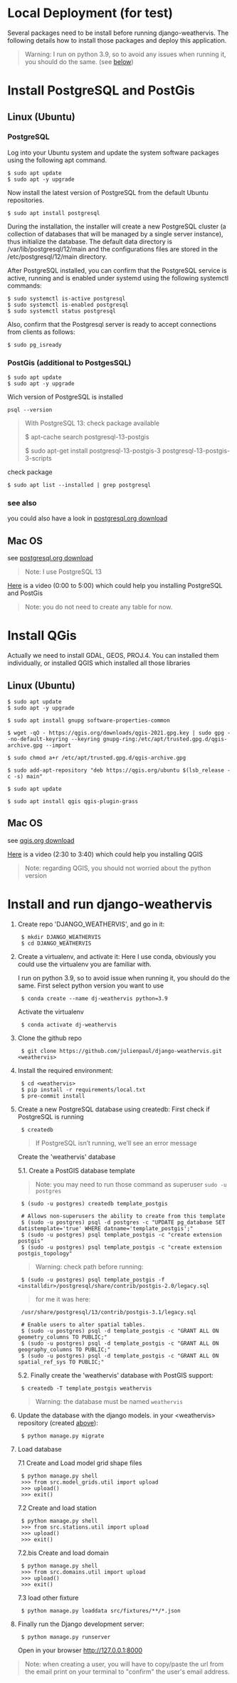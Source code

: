 
# Local Deployment (for test)

Several packages need to be install before running django-weathervis.
The following details how to install those packages and deploy this application.

> Warning: I run on python 3.9, so to avoid any issues when running it, you should do the same. (see [below](#py39))

# Install PostgreSQL and PostGis

## Linux (Ubuntu)

### PostgreSQL

Log into your Ubuntu system and update the system software packages using the following apt command.

    $ sudo apt update
    $ sudo apt -y upgrade

Now install the latest version of PostgreSQL from the default Ubuntu repositories.

    $ sudo apt install postgresql

During the installation, the installer will create a new PostgreSQL cluster (a collection of databases that will be managed by a single server instance), thus initialize the database. The default data directory is /var/lib/postgresql/12/main and the configurations files are stored in the /etc/postgresql/12/main directory.

After PostgreSQL installed, you can confirm that the PostgreSQL service is active, running and is enabled under systemd using the following systemctl commands:

    $ sudo systemctl is-active postgresql
    $ sudo systemctl is-enabled postgresql
    $ sudo systemctl status postgresql

Also, confirm that the Postgresql server is ready to accept connections from clients as follows:

    $ sudo pg_isready

### PostGis (additional to PostgesSQL)

    $ sudo apt update
    $ sudo apt -y upgrade

Wich version of PostgreSQL is installed

    psql --version

> With PostgreSQL 13:
> check package available
>
>    $ apt-cache search postgresql-13-postgis
>
>    $ sudo apt-get install postgresql-13-postgis-3 postgresql-13-postgis-3-scripts

check package

    $ sudo apt list --installed | grep postgresql

### see also
you could also have a look in [postgresql.org download](https://www.postgresql.org/download/)

## Mac OS

see [postgresql.org download](https://www.postgresql.org/download/macosx/)
> Note: I use PostgreSQL 13

[Here](https://realpython.com/lessons/set-up-postgresql-database/) is a video (0:00 to 5:00) which could help you installing PostgreSQL and PostGis
> Note: you do not need to create any table for now.


# Install QGis
Actually we need to install GDAL, GEOS, PROJ.4.
You can installed them individually, or installed QGIS which installed all those libraries

## Linux (Ubuntu)

    $ sudo apt update
    $ sudo apt -y upgrade

    $ sudo apt install gnupg software-properties-common

    $ wget -qO - https://qgis.org/downloads/qgis-2021.gpg.key | sudo gpg --no-default-keyring --keyring gnupg-ring:/etc/apt/trusted.gpg.d/qgis-archive.gpg --import

    $ sudo chmod a+r /etc/apt/trusted.gpg.d/qgis-archive.gpg

    $ sudo add-apt-repository "deb https://qgis.org/ubuntu $(lsb_release -c -s) main"

    $ sudo apt update

    $ sudo apt install qgis qgis-plugin-grass

## Mac OS

see [qgis.org download](https://qgis.org/en/site/forusers/download.html)

[Here](https://realpython.com/lessons/set-up-qgis/) is a video (2:30 to 3:40) which could help you installing QGIS
> Note: regarding QGIS, you should not worried about the python version

# Install and run django-weathervis

1. Create repo 'DJANGO_WEATHERVIS', and go in it:

        $ mkdir DJANGO_WEATHERVIS
        $ cd DJANGO_WEATHERVIS

2. <a name="py39"></a>Create a virtualenv, and activate it:
    Here I use conda, obviously you could use the virtualenv you are familiar with.

    I run on python 3.9, so to avoid issue when running it, you should do the same.
    First select python version you want to use

        $ conda create --name dj-weathervis python=3.9

    Activate the virtualenv

        $ conda activate dj-weathervis

3. <a name="git_dir"></a>Clone the github repo

        $ git clone https://github.com/julienpaul/django-weathervis.git <weathervis>

4. Install the required environment:

        $ cd <weathervis>
        $ pip install -r requirements/local.txt
        $ pre-commit install

5. Create a new PostgreSQL database using createdb:
    First check if PostgreSQL is running

        $ createdb
    > If PostgreSQL isn’t running, we’ll see an error message

    Create the 'weathervis' database

    5.1. Create a PostGIS database template

    > Note: you may need to run those command as superuser `sudo -u postgres`

        $ (sudo -u postgres) createdb template_postgis

        # Allows non-superusers the ability to create from this template
        $ (sudo -u postgres) psql -d postgres -c "UPDATE pg_database SET datistemplate='true' WHERE datname='template_postgis';"
        $ (sudo -u postgres) psql template_postgis -c "create extension postgis"
        $ (sudo -u postgres) psql template_postgis -c "create extension postgis_topology"

    > Warning: check <installdir> path before running:

        $ (sudo -u postgres) psql template_postgis -f <installdir>/postgresql/share/contrib/postgis-2.0/legacy.sql
    > for me it was here:
    >
        /usr/share/postgresql/13/contrib/postgis-3.1/legacy.sql

        # Enable users to alter spatial tables.
        $ (sudo -u postgres) psql -d template_postgis -c "GRANT ALL ON geometry_columns TO PUBLIC;"
        $ (sudo -u postgres) psql -d template_postgis -c "GRANT ALL ON geography_columns TO PUBLIC;"
        $ (sudo -u postgres) psql -d template_postgis -c "GRANT ALL ON spatial_ref_sys TO PUBLIC;"


    5.2. Finally create the 'weathervis' database with PostGIS support:

        $ createdb -T template_postgis weathervis

    > Warning: the database must be named `weathervis`

6. Update the database with the django models.
    in your <weathervis\> repository (created [above](#git_dir)):

        $ python manage.py migrate

7. Load database

    7.1 Create and Load model grid shape files

        $ python manage.py shell
        >>> from src.model_grids.util import upload
        >>> upload()
        >>> exit()

    7.2 Create and load station

        $ python manage.py shell
        >>> from src.stations.util import upload
        >>> upload()
        >>> exit()


    7.2.bis Create and load domain

        $ python manage.py shell
        >>> from src.domains.util import upload
        >>> upload()
        >>> exit()

    7.3 load other fixture

        $ python manage.py loaddata src/fixtures/**/*.json

8. Finally run the Django development server:

        $ python manage.py runserver

    Open in your browser http://127.0.0.1:8000

> Note: when creating a user, you will have to copy/paste the url from the email print on your terminal to "confirm" the user's email address.
